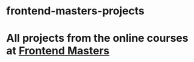 # frontend-masters-projects

<h1>All projects from the online courses at <a href="https://frontendmasters.com/">Frontend Masters</a><h1>
